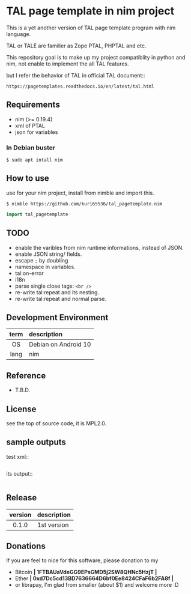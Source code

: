TAL page template in nim project
===============================================================================
This is a yet another version of TAL page template program with
nim language.

TAL or TALE are familier as Zope PTAL, PHPTAL and etc.

This repository goal is to make up my project compatiblity in python and nim,
not enable to implement the all TAL features.

but I refer the behavior of TAL in official TAL document::

    https://pagetemplates.readthedocs.io/en/latest/tal.html


Requirements
-----------------------------------------
- nim (>= 0.19.4)
- xml of PTAL
- json for variables


### In Debian buster
```shell
$ sudo apt intall nim
```


How to use
-----------------------------------------
use for your nim project, install from nimble and import this.

```shell
$ nimble https://github.com/kuri65536/tal_pagetemplate.nim
```

```nim
import tal_pagetemplate
```


TODO
-----------------------------------------
- enable the varibles from nim runtime informations, instead of JSON.
- enable JSON string/ fields.
- escape `;` by doubling
- namespace in variables.
- tal:on-error
- i18n
- parse single close tags: `<br />`
- re-write tal:repeat and its nesting.
- re-write tal:repeat and normal parse.


Development Environment
-----------------------------------------

| term | description   |
|:----:|:--------------|
| OS   | Debian on Android 10 |
| lang | nim |



Reference
-----------------------------------------
- T.B.D.


License
-----------------------------------------
see the top of source code, it is MPL2.0.


sample outputs
-----------------------------------------
test xml::

```xml
```

its output::

```xml
```


Release
-----------------------------------------
| version | description |
|:-------:|:---|
| 0.1.0   | 1st version |


Donations
---------------------
If you are feel to nice for this software, please donation to my

- Bitcoin **| 1FTBAUaVdeGG9EPsGMD5j2SW8QHNc5HzjT |**
- Ether **| 0xd7Dc5cd13BD7636664D6bf0Ee8424CFaF6b2FA8f |**
- or librapay, I'm glad from smaller (about $1) and welcome more :D

<!--
vi: ft=markdown:et:fdm=marker
-->
